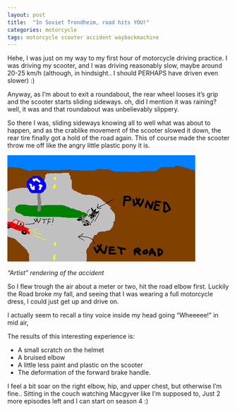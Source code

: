 ```yaml
---
layout: post
title:  "In Soviet Trondheim, road hits YOU!"
categories: motorcycle
tags: motorcycle scooter accident waybackmachine
---
```

Hehe, I was just on my way to my first hour of motorcycle driving practice. I was driving my scooter, and I was driving reasonably slow, maybe  around 20-25 km/h (although, in hindsight.. I should PERHAPS have driven even slower) :)

Anyway, as I’m about to exit a roundabout, the rear wheel looses it’s grip and the scooter starts sliding sideways. oh, did I mention it was raining? well, it was and that roundabout was unbelievably slippery.

So there I was, sliding sideways knowing all to well what was about to happen, and as the crablike movement of the scooter slowed it down, the rear tire finally got a hold of the road again. This of course made the scooter throw me off like the angry little plastic pony it is.

![scooter accident](images/2008-scooter-accident.png)

*“Artist” rendering of the accident*

So I flew trough the air about a meter or two, hit the road elbow first.  Luckily the Road broke my fall, and seeing that I was wearing a full motorcycle dress, I could just get up and drive on.

I actually seem to recall a tiny voice inside my head going “Wheeeee!” in mid air,

The results of this interesting experience is:

* A small scratch on the helmet
* A bruised elbow
* A little less paint and plastic on the scooter
* The deformation of the forward brake handle.

I feel a bit soar on the right elbow, hip, and upper chest, but otherwise I’m fine.. Sitting in the couch watching Macgyver like I’m supposed to, Just 2 more episodes left and I can start on season 4 :)

